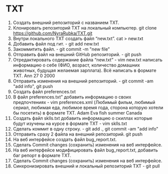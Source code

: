 # TXT
1. Создать внешний репозиторий c названием TXT.
 2. Клонировать репозиторий TXT на локальный компьютер. git clone https://github.com/NyraRubka/TXT.git
 3. Внутри локального TXT создать файл “new.txt”. cat > new.txt
 4. Добавить файл под гит. - git add new.txt
 5. Закоммитить файл. - git commit -m "new file"
 6. Отправить файл на внешний GitHub репозиторий. - git push
 7. Отредактировать содержание файла “new.txt” - vim new.txt
написать информацию о себе (ФИО, возраст, количество домашних животных, будущая желаемая зарплата). Всё написать в формате TXT.
Ann
27
0
2000
 8. Отправить изменения на внешний репозиторий. - git commit -am "add info", git push
 9. Создать файл preferences.txt 
 10. В файл preferences.txt” добавить информацию о своих предпочтениях - vim preferences.xml
 (Любимый фильм, любимый сериал, любимая еда, любимое время года, сторона которую хотели бы посетить) в формате TXT.
Adam
Eva
fish
summer
Canada
 11. Создать файл sklls.txt добавить информацию о скиллах которые будут изучены на курсе в формате TXT - vim sklls.txt
 12. Сделать коммит в одну строку. - git add ., git commit -am "add info"
 13. Отправить сразу 2 файла на внешний репозиторий. git push
 14. На веб интерфейсе создать файл bug_report.txt.
 15. Сделать Commit changes (сохранить) изменения на веб интерфейсе.
 16. На веб интерфейсе модифицировать файл bug_report.txt, добавить баг репорт в формате TXT.
 17. Сделать Commit changes (сохранить) изменения на веб интерфейсе.
 18. Синхронизировать внешний и локальный репозиторий TXT - git pull
